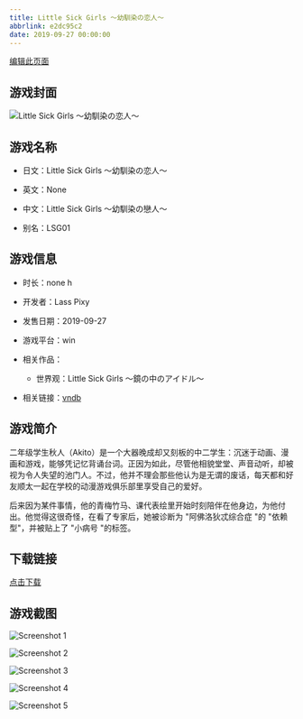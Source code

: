 ```yaml
---
title: Little Sick Girls ～幼馴染の恋人～
abbrlink: e2dc95c2
date: 2019-09-27 00:00:00
---
```

[编辑此页面](https://github.com/ACG-3/ADV3-source/blob/main/source/_posts/games/Little%20Sick%20Girls%20%EF%BD%9E%E5%B9%BC%E9%A6%B4%E6%9F%93%E3%81%AE%E6%81%8B%E4%BA%BA%EF%BD%9E.md)

## 游戏封面

![Little Sick Girls ～幼馴染の恋人～](https%3A//pan.timero.xyz/onedrive/img_lib_001/Little%20Sick%20Girls%20%EF%BD%9E%E5%B9%BC%E9%A6%B4%E6%9F%93%E3%81%AE%E6%81%8B%E4%BA%BA%EF%BD%9E_cover.avif)


## 游戏名称

- 日文：Little Sick Girls ～幼馴染の恋人～
- 英文：None
- 中文：Little Sick Girls ～幼馴染の戀人～

- 别名：LSG01


## 游戏信息

- 时长：none h
- 开发者：Lass Pixy
- 发售日期：2019-09-27
- 游戏平台：win
- 相关作品：
   - 世界观：Little Sick Girls ～鏡の中のアイドル～

- 相关链接：[vndb](https://vndb.org/v26183)


## 游戏简介

二年级学生秋人（Akito）是一个大器晚成却又刻板的中二学生：沉迷于动画、漫画和游戏，能够凭记忆背诵台词。正因为如此，尽管他相貌堂堂、声音动听，却被视为令人失望的池门人。不过，他并不理会那些他认为是无谓的废话，每天都和好友顺太一起在学校的动漫游戏俱乐部里享受自己的爱好。

后来因为某件事情，他的青梅竹马、课代表绘里开始时刻陪伴在他身边，为他付出。他觉得这很奇怪，在看了专家后，她被诊断为 "阿佛洛狄忒综合症 "的 "依赖型"，并被贴上了 "小病号 "的标签。




## 下载链接

[点击下载](https://pan.timero.xyz/onedrive/adv_lib_001/Little%20Sick%20Girls%20%EF%BD%9E%E5%B9%BC%E9%A6%B4%E6%9F%93%E3%81%AE%E6%81%8B%E4%BA%BA%EF%BD%9E)


## 游戏截图


![Screenshot 1](https%3A//pan.timero.xyz/onedrive/img_lib_001/Little%20Sick%20Girls%20%EF%BD%9E%E5%B9%BC%E9%A6%B4%E6%9F%93%E3%81%AE%E6%81%8B%E4%BA%BA%EF%BD%9E_Screenshot_1.avif)

![Screenshot 2](https%3A//pan.timero.xyz/onedrive/img_lib_001/Little%20Sick%20Girls%20%EF%BD%9E%E5%B9%BC%E9%A6%B4%E6%9F%93%E3%81%AE%E6%81%8B%E4%BA%BA%EF%BD%9E_Screenshot_2.avif)

![Screenshot 3](https%3A//pan.timero.xyz/onedrive/img_lib_001/Little%20Sick%20Girls%20%EF%BD%9E%E5%B9%BC%E9%A6%B4%E6%9F%93%E3%81%AE%E6%81%8B%E4%BA%BA%EF%BD%9E_Screenshot_3.avif)

![Screenshot 4](https%3A//pan.timero.xyz/onedrive/img_lib_001/Little%20Sick%20Girls%20%EF%BD%9E%E5%B9%BC%E9%A6%B4%E6%9F%93%E3%81%AE%E6%81%8B%E4%BA%BA%EF%BD%9E_Screenshot_4.avif)

![Screenshot 5](https%3A//pan.timero.xyz/onedrive/img_lib_001/Little%20Sick%20Girls%20%EF%BD%9E%E5%B9%BC%E9%A6%B4%E6%9F%93%E3%81%AE%E6%81%8B%E4%BA%BA%EF%BD%9E_Screenshot_5.avif)

